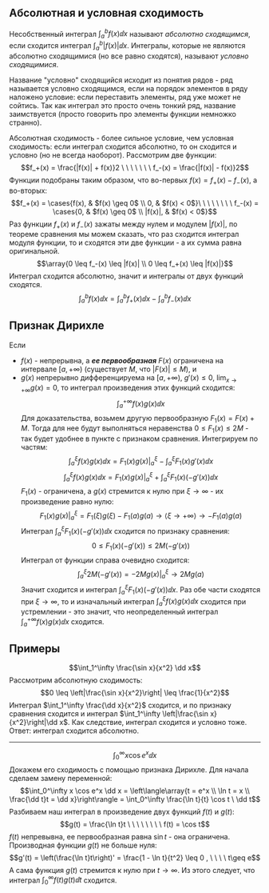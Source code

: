 ## Абсолютная и условная сходимость
Несобственный интеграл $\int_a^b f(x)\dd x$ называют *абсолютно сходящимся*, если сходится интеграл $\int_a^b |f(x)| \dd x$.
Интегралы, которые не являются абсолютно сходящимися (но все равно сходятся), называют *условно сходящимися*.

Название "условно" сходящийся исходит из понятия рядов - ряд называется условно сходящимся, если на порядок элементов в ряду наложено условие: если переставить элементы, ряд уже может не сойтись. Так как интеграл это просто очень тонкий ряд, название заимствуется (просто говорить про элементы функции немножко странно).

Абсолютная сходимость - более сильное условие, чем условная сходимость: если интеграл сходится абсолютно, то он сходится и условно (но не всегда наоборот).
Рассмотрим две функции:
$$f_+(x) = \frac{|f(x)| + f(x)}2 \ \ \ \ \ \ \ f_-(x) = \frac{|f(x)| - f(x)}2$$
Функции подобраны таким образом, что во-первых $f(x) = f_+(x) - f_-(x)$, а во-вторых:
$$f_+(x) = \cases{f(x), & $f(x) \geq 0$ \\ 0, & $f(x) < 0$}\ \ \ \ \ \ \ \  f_-(x) = \cases{0, & $f(x) \geq 0$ \\ |f(x)|, & $f(x) < 0$}$$
Раз функции $f_+(x)$ и $f_-(x)$ зажаты между нулем и модулем $|f(x)|$, по теореме сравнения мы можем сказать, что раз сходится интеграл модуля функции, то и сходятся эти две функции - а их сумма равна оригинальной.
$$\array{0 \leq f_-(x) \leq |f(x)| \\ 0 \leq f_+(x) \leq |f(x)|}$$
Интеграл сходится абсолютно, значит и интегралы от двух функций сходятся.
$$\int_a^b f(x) \dd x = \int_a^b f_+(x)\dd x - \int_a^b f_-(x) \dd x$$
## Признак Дирихле
Если
- $f(x)$ - непрерывна, а ***ее первообразная*** $F(x)$ ограничена на интервале $[a, +\infty)$ (существует $M$, что $|F(x)| \leq M$), и
- $g(x)$ непрерывно дифференцируема на $[a, +\infty)$, $g'(x) \leq 0$, $\lim_{x\rightarrow +\infty} g(x) = 0$, то интеграл произведения этих функций сходится:
$$\int_a^{+\infty} f(x) g(x) \dd x$$
Для доказательства, возьмем другую первообразную $F_1(x) = F(x) + M$. Тогда для нее будут выполняться неравенства $0 \leq F_1(x) \leq 2M$ - так будет удобнее в пункте с признаком сравнения.
Интегрируем по частям:
$$\int_a^{\xi} f(x) g(x) \dd x = F_1(x)g(x)\big|^\xi_a - \int_a^\xi F_1(x) g'(x)\dd x$$
$$\int_a^{\xi} f(x) g(x) \dd x = F_1(x)g(x)\big|^\xi_a + \int_a^\xi F_1(x) (-g'(x))\dd x$$
$F_1(x)$ - ограничена, а $g(x)$ стремится к нулю при $\xi \rightarrow \infty$ - их произведение равно нулю:
$$F_1(x)g(x)\big|^\xi_a = F_1(\xi)g(\xi) - F_1(a)g(a) \rightarrow \langle{\xi \rightarrow +\infty}\rangle\rightarrow  -F_1(a)g(a)$$
Интеграл $\int_a^\xi F_1(x) (-g'(x))\dd x$ сходится по признаку сравнения:
$$0 \leq F_1(x) (-g'(x)) \leq 2M(-g'(x)) $$
Интеграл от функции справа очевидно сходится:
$$\int_a^\xi 2M(-g'(x)) = -2M g(x)\big|^\xi_a \rightarrow 2Mg(a)$$
Значит сходится и интеграл $\int_a^\xi F_1(x) (-g'(x))\dd x$.
Раз обе части сходятся при $\xi \rightarrow \infty$, то и изначальный интеграл $\int_a^{\xi} f(x) g(x) \dd x$ сходится при устремлении - это значит, что неопределенный интеграл $\int_a^{+\infty} f(x) g(x) \dd x$ сходится.
## Примеры
$$\int_1^\infty \frac{\sin x}{x^2} \dd x$$
Рассмотрим абсолютную сходимость:
$$0 \leq \left|\frac{\sin x}{x^2}\right| \leq \frac{1}{x^2}$$
Интеграл $\int_1^\infty \frac{\dd x}{x^2}$ сходится, и по признаку сравнения сходится и интеграл $\int_1^\infty \left|\frac{\sin x}{x^2}\right|\dd x$. Как следствие, интеграл сходится и условно тоже.
Ответ: интеграл сходится абсолютно.

---
$$\int_0^\infty x \cos e^x \dd x$$
Докажем его сходимость с помощью признака Дирихле. Для начала сделаем замену переменной:
$$\int_0^\infty x \cos e^x \dd x = \left\langle\array{t = e^x \\ \ln t = x \\ \frac{\dd t}t = \dd x}\right\rangle = \int_0^\infty \frac{\ln t}{t} \cos t \ \dd t$$
Разбиваем наш интеграл в произведение двух функций $f(t)$ и $g(t)$:
$$g(t) = \frac{\ln t}t \ \ \ \ \ \ \ \ f(t) = \cos t$$
$f(t)$ непревывна, ее первообразная равна $\sin t$ - она ограничена.
Производная функции $g(t)$ не больше нуля:
$$g'(t) = \left(\frac{\ln t}t\right)' = \frac{1 - \ln t}{t^2} \leq 0 , \ \ \ \ t\geq e$$
А сама функция $g(t)$ стремится к нулю при $t \rightarrow \infty$.
Из этого следует, что интеграл $\int_0^\infty f(t)g(t)\dd t$ сходится.